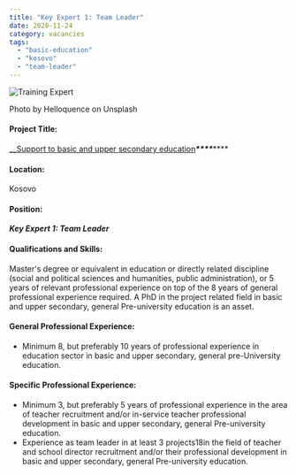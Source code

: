 ```yaml
---
title: "Key Expert 1: Team Leader"
date: 2020-11-24
category: vacancies
tags: 
  - "basic-education"
  - "kosovo"
  - "team-leader"
---
```


![Training Expert](images/helloquence-5fNmWej4tAA-unsplash-e1584007690957.jpg)

Photo by Helloquence on Unsplash

#### Project Title:

******_****_**[Support to basic and upper secondary education](https://epm.lv/shortlist-support-to-basic-education-in-kosovo/)**_****_******

#### Location:

Kosovo

#### Position:

**_Key Expert 1: Team Leader_**

#### Qualifications and Skills:

Master's degree or equivalent in education or directly related discipline (social and political sciences and humanities, public administration), or 5 years of relevant professional experience on top of the 8 years of general professional experience required. A PhD in the project related field in basic and upper secondary, general Pre-university education is an asset.

#### General Professional Experience:

- Minimum 8, but preferably 10 years of professional experience in education sector in basic and upper secondary, general pre-University education.

#### Specific Professional Experience:

- Minimum 3, but preferably 5 years of professional experience in the area of teacher recruitment and/or in-service teacher professional development in basic and upper secondary, general Pre-university education.
- Experience as team leader in at least 3 projects18in the field of teacher and school director recruitment and/or their professional development in basic and upper secondary, general Pre-university education.
